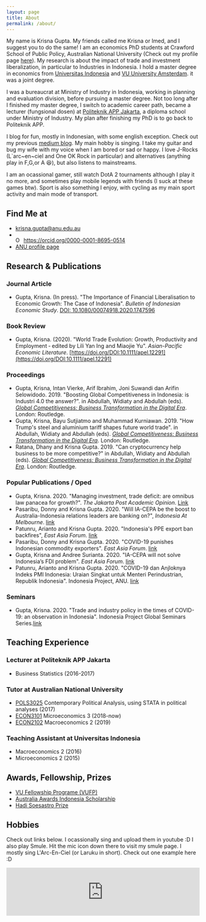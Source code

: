 ```yaml
---
layout: page
title: About
permalink: /about/
---
```


My name is Krisna Gupta. My friends called me Krisna or Imed, and I suggest you to do the same! I am an economics PhD students at Crawford School of Public Policy, Australian National University (Check out my profile page [here](https://crawford.anu.edu.au/people/phd/krisna-gupta)). My research is about the impact of trade and investment liberalization, in particular to Industries in Indonesia. I hold a master degree in economics from [Universitas Indonesia](http://ppie.feb.ui.ac.id/kurikulum/kurikulum-program-s2-linkage/) and [VU University Amsterdam](https://sbe.vu.nl/en/). it was a joint degree.

I was a bureaucrat at Ministry of Industry in Indonesia, working in planning and evaluation division, before pursuing a master degree. Not too long after I finished my master degree, I switch to academic career path, became a lecturer  (fungsional dosen) at [Politeknik APP Jakarta](https://poltekapp.ac.id/), a diploma school under Ministry of Industry. My plan after finishing my PhD is to go back to Politeknik APP.

I blog for fun, mostly in Indonesian, with some english exception. Check out my previous [medium blog](https://medium.com/@imedkrisna). My main hobby is singing. I take my guitar and bug my wife with my voice when I am bored or sad or happy. I love J-Rocks (L`arc\~en\~ciel and One OK Rock in particular) and alternatives (anything play in F,G,or A &#128518;), but also listens to mainstreams.

I am an ocassional gamer, still watch DotA 2 tournaments although I play it no more, and sometimes play mobile legends with friends (I suck at these games btw). Sport is also something I enjoy, with cycling as my main sport activity and main mode of transport.

## Find Me at
- [krisna.gupta@anu.edu.au](mailto:krisna.gupta@anu.edu.au)
- <div itemscope itemtype="https://schema.org/Person"><a itemprop="sameAs" content="https://orcid.org/0000-0001-8695-0514" href="https://orcid.org/0000-0001-8695-0514" target="orcid.widget" rel="me noopener noreferrer" style="vertical-align:top;"><img src="https://orcid.org/sites/default/files/images/orcid_16x16.png" style="width:1em;margin-right:.5em;" alt="ORCID iD icon">https://orcid.org/0000-0001-8695-0514</a></div>
- [ANU profile page](https://crawford.anu.edu.au/people/phd/krisna-gupta)

## Research & Publications

### Journal Article
- Gupta, Krisna. (In press). "The Importance of Financial Liberalisation to Economic Growth: The Case of Indonesia". *Bulletin of Indonesian Economic Study*. [DOI: 10.1080/00074918.2020.1747596](https://doi-org.virtual.anu.edu.au/10.1080/00074918.2020.1747596)

### Book Review
- Gupta, Krisna. (2020). "World Trade Evolution: Growth, Productivity and Employment ‐ edited by Lili Yan Ing and Miaojie Yu". *Asian-Pacific Economic Literature*. [https://doi.org/DOI:10.1111/apel.12291](https://doi.org/DOI:10.1111/apel.12291)

### Proceedings
- Gupta, Krisna, Intan Vierke, Arif Ibrahim, Joni Suwandi dan Arifin Selowidodo. 2019. "Boosting Global Competitiveness in Indonesia: is Industri 4.0 the answer?". in Abdullah, Widiaty and Abdullah (eds). [*Global Competitiveness: Business Transformation in the Digital Era*](https://www.taylorfrancis.com/books/e/9780429202629). London: Routledge.
- Gupta, Krisna, Bayu Sutjiatmo and Muhammad Kurniawan. 2019. "How Trump's steel and aluminium tariff shapes future world trade". in Abdullah, Widiaty and Abdullah (eds). [*Global Competitiveness: Business Transformation in the Digital Era*](https://www.taylorfrancis.com/books/e/9780429202629). London: Routledge.
- Ratana, Dhany and Krisna Gupta. 2019. "Can cryptocurrency help business to be more competitive?" in Abdullah, Widiaty and Abdullah (eds). [*Global Competitiveness: Business Transformation in the Digital Era*](https://www.taylorfrancis.com/books/e/9780429202629). London: Routledge.

### Popular Publications / Oped
- Gupta, Krisna. 2020. "Managing investment, trade deficit: are omnibus law panacea for growth?". *The Jakarta Post Academic Opinion*. [Link](https://www.thejakartapost.com/academia/2020/01/31/managing-investment-trade-deficit-are-omnibus-laws-panacea-for-growth.html)
- Pasaribu, Donny and Krisna Gupta. 2020. "Will IA-CEPA be the boost to Australia-Indonesia relations leaders are banking on?", *Indonesia At Melbourne*. [link](https://indonesiaatmelbourne.unimelb.edu.au/will-ia-cepa-be-the-boost-to-the-australia-indonesia-relationship-leaders-are-banking-on/)
- Patunru, Arianto and Krisna Gupta. 2020. "Indonesia's PPE export ban backfires", *East Asia Forum*. [link](https://www.eastasiaforum.org/2020/06/16/indonesias-ppe-export-ban-backfires/)
- Pasaribu, Donny and Krisna Gupta. 2020. "COVID-19 punishes Indonesian commodity exporters". *East Asia Forum*. [link](https://www.eastasiaforum.org/2020/07/16/covid-19-punishes-indonesian-commodity-exporters/)
- Gupta, Krisna and Andree Surianta. 2020. "IA-CEPA will not solve Indonesia’s FDI problem". *East Asia Forum*. [link](https://www.eastasiaforum.org/2020/08/05/ia-cepa-will-not-solve-indonesias-fdi-problem/)
- Patunru, Arianto and Krisna Gupta. 2020. "COVID-19 dan Anjloknya Indeks PMI Indonesia: Uraian Singkat untuk Menteri Perindustrian, Republik Indonesia". Indonesia Project, ANU. [link](https://www.covid19indonesia.net/indonesian-minister-of-industry)

### Seminars 
- Gupta, Krisna. 2020. "Trade and industry policy in the times of COVID-19: an observation in Indonesia". Indonesia Project Global Seminars Series.[link](https://www.covid19indonesia.net/events/trade-industry-and-investment-dealing-with-covid-19)

## Teaching Experience

### Lecturer at Politeknik APP Jakarta
- Business Statistics (2016-2017)

### Tutor at Australian National University
- [POLS3025](https://programsandcourses.anu.edu.au/2015/course/pols3025) Contemporary Political Analysis, using STATA in political analyses (2017)
- [ECON3101](https://programsandcourses.anu.edu.au/course/econ3101) Microeconomics 3 (2018-now)
- [ECON2102](https://programsandcourses.anu.edu.au/course/econ2102) Macroeconomics 2 (2019)

### Teaching Assistant at Universitas Indonesia
- Macroeconomics 2 (2016)
- Microeconomics 2 (2015)

## Awards, Fellowship, Prizes
- [VU Fellowship Programe (VUFP)](https://masters.vu.nl/en/international/scholarships)
- [Australia Awards Indonesia Scholarship](https://www.australiaawardsindonesia.org/content/11/about-australia-awards)
- [Hadi Soesastro Prize](https://www.australiaawardsindonesia.org/content/208/12/hadi-soesastro-prize)

## Hobbies

Check out links below. I ocassionally sing and upload them in youtube :D I also play Smule. Hit the mic icon down there to visit my smule page. I mostly sing L'Arc-En-Ciel (or Laruku in short). Check out one example here :D
<iframe frameborder="0" width="100%" height="125" src="https://www.smule.com/recording/larc-en-ciel-living-in-your-eyes-hitomi-no-junin-hitomi-no-juunin/988877746_3354266952/frame"></iframe>
